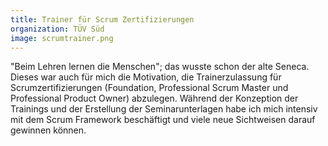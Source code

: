 ```yaml
---
title: Trainer für Scrum Zertifizierungen
organization: TÜV Süd
image: scrumtrainer.png
---
```

"Beim Lehren lernen die Menschen"; das wusste schon der alte Seneca. Dieses war auch für mich die Motivation, die Trainerzulassung für Scrumzertifizierungen (Foundation, Professional Scrum Master und Professional Product Owner) abzulegen. Während der Konzeption der Trainings und der Erstellung der Seminarunterlagen habe ich mich intensiv mit dem Scrum Framework beschäftigt und viele neue Sichtweisen darauf gewinnen können.
